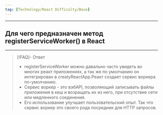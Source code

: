 ```yaml
---
tag: [Technology/React Difficulty/Base]
---
```

----
## Для чего предназначен метод registerServiceWorker() в React
----
> [!FAQ]- Ответ
> - registerServiceWorker можно давально часто увидеть во многих реакт приложениях, а так же по умолчанию он интегрирован в creatyReactApp.Реакт создает сервис воркера по-умолчанию.
> - Сервис воркер - это вэбAPI, позволяющий записывать файлы приложения в кеш и возращать их из него, при отсутствие сети или медленного соединения.
> - Его использование улучшает пользовательский опыт. Так что сервис воркер это своего рода посредник для HTTP запросов. 
